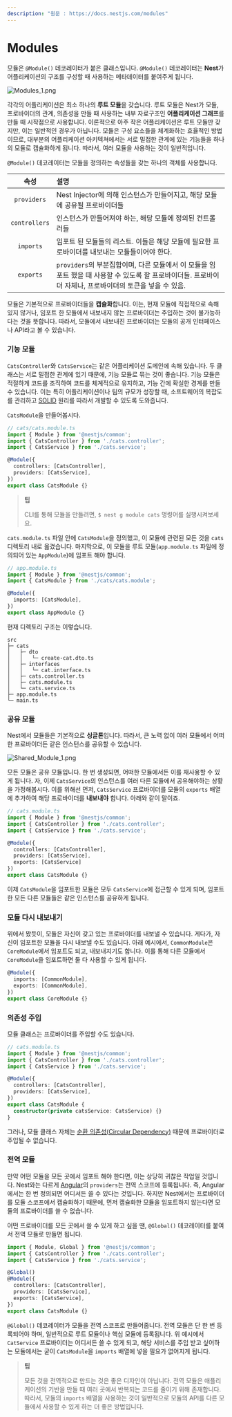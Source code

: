 ```yaml
---
description: "원문 : https://docs.nestjs.com/modules"
---
```


# Modules

모듈은 `@Module()` 데코레이터가 붙은 클래스입니다. `@Module()` 데코레이터는 **Nest**가 어플리케이션의 구조를 구성할 때 사용하는 메타데이터를 붙여주게 됩니다.

![Modules_1.png](https://docs.nestjs.com/assets/Modules_1.png)

각각의 어플리케이션은 최소 하나의 **루트 모듈**을 갖습니다. 루트 모듈은 Nest가 모듈, 프로바이더의 관계, 의존성을 만들 때 사용하는 내부 자료구조인 **어플리케이션 그래프**를 만들 때 시작점으로 사용합니다. 이론적으로 아주 작은 어플리케이션은 루트 모듈만 갖지만, 이는 일반적인 경우가 아닙니다. 모듈은 구성 요소들을 체계화하는 효율적인 방법이므로, 대부분의 어플리케이션 아키텍쳐에서는 서로 밀접한 관계에 있는 기능들을 하나의 모듈로 캡슐화하게 됩니다. 따라서, 여러 모듈을 사용하는 것이 일반적입니다.

`@Module()` 데코레이터는 모듈을 정의하는 속성들을 갖는 하나의 객체를 사용합니다.

|속성|설명|
|:---:|:---|
|`providers`|Nest Injector에 의해 인스턴스가 만들어지고, 해당 모듈에 공유될 프로바이더들|
|`controllers`|인스턴스가 만들어져야 하는, 해당 모듈에 정의된 컨트롤러들|
|`imports`|임포트 된 모듈들의 리스트. 이들은 해당 모듈에 필요한 프로바이더를 내보내는 모듈들이어야 한다.|
|`exports`|`providers`의 부분집합이며, 다른 모듈에서 이 모듈을 임포트 했을 때 사용할 수 있도록 할 프로바이더들. 프로바이더 자체나, 프로바이더의 토큰을 넣을 수 있음.|

모듈은 기본적으로 프로바이더들을 **캡슐화**합니다. 이는, 현재 모듈에 직접적으로 속해 있지 않거나, 임포트 한 모듈에서 내보내지 않는 프로바이더는 주입하는 것이 불가능하다는 것을 뜻합니다. 따라서, 모듈에서 내보내진 프로바이더는 모듈의 공개 인터페이스나 API라고 볼 수 있습니다.

### 기능 모듈

`CatsController`와 `CatsService`는 같은 어플리케이션 도메인에 속해 있습니다. 두 클래스는 서로 밀접한 관계에 있기 때문에, 기능 모듈로 묶는 것이 좋습니다. 기능 모듈은 적절하게 코드를 조직하여 코드를 체계적으로 유지하고, 기능 간에 확실한 경계를 만들 수 있습니다. 이는 특히 어플리케이션이나 팀의 규모가 성장할 때, 소프트웨어의 복잡도를 관리하고 [SOLID](https://en.wikipedia.org/wiki/SOLID) 원리를 따라서 개발할 수 있도록 도와줍니다.

`CatsModule`을 만들어봅시다.

```typescript
// cats/cats.module.ts
import { Module } from '@nestjs/common';
import { CatsController } from './cats.controller';
import { CatsService } from './cats.service';

@Module({
  controllers: [CatsController],
  providers: [CatsService],
})
export class CatsModule {}
```

> **팁**
> 
> CLI를 통해 모듈을 만들려면, `$ nest g module cats` 명령어를 실행시켜보세요.

`cats.module.ts` 파일 안에 `CatsModule`을 정의했고, 이 모듈에 관련된 모든 것을 `cats` 디렉토리 내로 옮겼습니다. 마지막으로, 이 모듈을 루트 모듈(`app.module.ts` 파일에 정의되어 있는 `AppModule`)에 임포트 해야 합니다.

```typescript
// app.module.ts
import { Module } from '@nestjs/common';
import { CatsModule } from './cats/cats.module';

@Module({
  imports: [CatsModule],
})
export class AppModule {}
```

현재 디렉토리 구조는 이렇습니다.

```
src
├─ cats
│   ├─ dto
│   │   └─ create-cat.dto.ts
│   ├─ interfaces
│   │   └─ cat.interface.ts
│   ├─ cats.controller.ts
│   ├─ cats.module.ts
│   └─ cats.service.ts
├─ app.module.ts
└─ main.ts
```

### 공유 모듈

Nest에서 모듈들은 기본적으로 **싱글톤**입니다. 따라서, 큰 노력 없이 여러 모듈에서 어떠한 프로바이더든 같은 인스턴스를 공유할 수 있습니다.

![Shared_Module_1.png](https://docs.nestjs.com/assets/Shared_Module_1.png)

모든 모듈은 공유 모듈입니다. 한 번 생성되면, 어떠한 모듈에서든 이를 재사용할 수 있게 됩니다. 자, 이제 `CatsService`의 인스턴스를 여러 다른 모듈에서 공유해야하는 상황을 가정해봅시다. 이를 위해선 먼저, `CatsService` 프로바이더를 모듈의 `exports` 배열에 추가하여 해당 프로바이더를 **내보내야** 합니다. 아래와 같이 말이죠.

```typescript
// cats.module.ts
import { Module } from '@nestjs/common';
import { CatsController } from './cats.controller';
import { CatsService } from './cats.service';

@Module({
  controllers: [CatsController],
  providers: [CatsService],
  exports: [CatsService]
})
export class CatsModule {}
```

이제 `CatsModule`을 임포트한 모듈은 모두 `CatsService`에 접근할 수 있게 되며, 임포트한 모든 다른 모듈들은 같은 인스턴스를 공유하게 됩니다.

### 모듈 다시 내보내기

위에서 봤듯이, 모듈은 자신이 갖고 있는 프로바이더를 내보낼 수 있습니다. 게다가, 자신이 임포트한 모듈을 다시 내보낼 수도 있습니다. 아래 예시에서, `CommonModule`은 `CoreModule`에서 임포트도 되고, 내보내지기도 합니다. 이를 통해 다른 모듈에서 `CoreModule`을 임포트하면 둘 다 사용할 수 있게 됩니다.

```typescript
@Module({
  imports: [CommonModule],
  exports: [CommonModule],
})
export class CoreModule {}
```

### 의존성 주입

모듈 클래스는 프로바이더를 주입할 수도 있습니다.

```typescript
// cats.module.ts
import { Module } from '@nestjs/common';
import { CatsController } from './cats.controller';
import { CatsService } from './cats.service';

@Module({
  controllers: [CatsController],
  providers: [CatsService],
})
export class CatsModule {
  constructor(private catsService: CatsService) {}
}
```

그러나, 모듈 클래스 자체는 [순환 의존성(Circular Dependency)](https://docs.nestjs.com/fundamentals/circular-dependency) 때문에 프로바이더로 주입될 수 없습니다.

### 전역 모듈

만약 어떤 모듈을 모든 곳에서 임포트 해야 한다면, 이는 상당히 귀찮은 작업일 것입니다. Nest와는 다르게 [Angular](https://angular.io/)의 `providers`는 전역 스코프에 등록됩니다. 즉, Angular에서는 한 번 정의되면 어디서든 쓸 수 있다는 것입니다. 하지만 Nest에서는 프로바이더를 모듈 스코프에서 캡슐화하기 때문에, 먼저 캡슐화한 모듈을 임포트하지 않는다면 모듈의 프로바이더를 쓸 수 없습니다.

어떤 프로바이더를 모든 곳에서 쓸 수 있게 하고 싶을 땐, `@Global()` 데코레이터를 붙여서 전역 모듈로 만들면 됩니다.

```typescript
import { Module, Global } from '@nestjs/common';
import { CatsController } from './cats.controller';
import { CatsService } from './cats.service';

@Global()
@Module({
  controllers: [CatsController],
  providers: [CatsService],
  exports: [CatsService],
})
export class CatsModule {}
```

`@Global()` 데코레이터가 모듈을 전역 스코프로 만들어줍니다. 전역 모듈은 단 한 번 등록되어야 하며, 일반적으로 루트 모듈이나 핵심 모듈에 등록됩니다. 위 예시에서 `CatService` 프로바이더는 어디서든 쓸 수 있게 되고, 해당 서비스를 주입 받고 싶어하는 모듈에서는 굳이 `CatsModule`을 `imports` 배열에 넣을 필요가 없어지게 됩니다.

> **팁**
> 
> 모든 것을 전역적으로 만드는 것은 좋은 디자인이 아닙니다. 전역 모듈은 애플리케이션의 기반을 만들 때 여러 곳에서 반복되는 코드를 줄이기 위해 존재합니다. 따라서, 모듈의 `imports` 배열을 사용하는 것이 일반적으로 모듈의 API를 다른 모듈에서 사용할 수 있게 하는 더 좋은 방법입니다.

